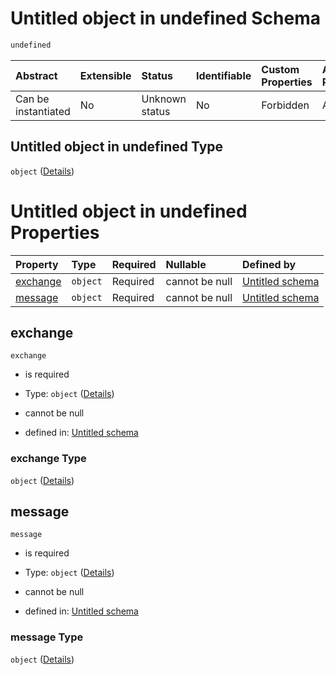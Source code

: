 # Untitled object in undefined Schema

```txt
undefined
```



| Abstract            | Extensible | Status         | Identifiable | Custom Properties | Additional Properties | Access Restrictions | Defined In                                                                                         |
| :------------------ | :--------- | :------------- | :----------- | :---------------- | :-------------------- | :------------------ | :------------------------------------------------------------------------------------------------- |
| Can be instantiated | No         | Unknown status | No           | Forbidden         | Allowed               | none                | [publisher.schema.json.schema.json](json/publisher.schema.json.schema.json "open original schema") |

## Untitled object in undefined Type

`object` ([Details](publisher-1.md))

# Untitled object in undefined Properties

| Property              | Type     | Required | Nullable       | Defined by                                                                             |
| :-------------------- | :------- | :------- | :------------- | :------------------------------------------------------------------------------------- |
| [exchange](#exchange) | `object` | Required | cannot be null | [Untitled schema](publisher-1-properties-exchange.md "undefined#/properties/exchange") |
| [message](#message)   | `object` | Required | cannot be null | [Untitled schema](publisher-1-properties-message.md "undefined#/properties/message")   |

## exchange



`exchange`

*   is required

*   Type: `object` ([Details](publisher-1-properties-exchange.md))

*   cannot be null

*   defined in: [Untitled schema](publisher-1-properties-exchange.md "undefined#/properties/exchange")

### exchange Type

`object` ([Details](publisher-1-properties-exchange.md))

## message



`message`

*   is required

*   Type: `object` ([Details](publisher-1-properties-message.md))

*   cannot be null

*   defined in: [Untitled schema](publisher-1-properties-message.md "undefined#/properties/message")

### message Type

`object` ([Details](publisher-1-properties-message.md))
